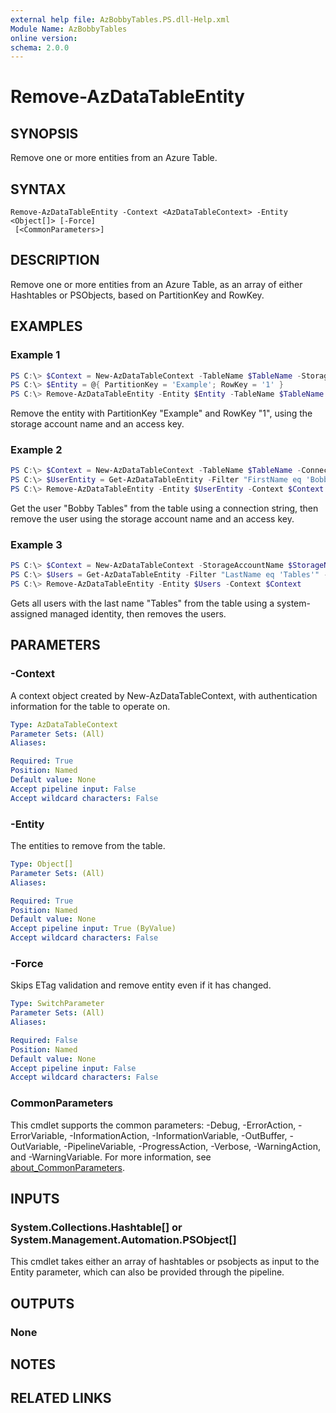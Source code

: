 ```yaml
---
external help file: AzBobbyTables.PS.dll-Help.xml
Module Name: AzBobbyTables
online version:
schema: 2.0.0
---
```


# Remove-AzDataTableEntity

## SYNOPSIS

Remove one or more entities from an Azure Table.

## SYNTAX

```
Remove-AzDataTableEntity -Context <AzDataTableContext> -Entity <Object[]> [-Force]
 [<CommonParameters>]
```

## DESCRIPTION

Remove one or more entities from an Azure Table, as an array of either Hashtables or PSObjects, based on PartitionKey and RowKey.

## EXAMPLES

### Example 1

```powershell
PS C:\> $Context = New-AzDataTableContext -TableName $TableName -StorageAccountName $Name -StorageAccountKey $Key
PS C:\> $Entity = @{ PartitionKey = 'Example'; RowKey = '1' }
PS C:\> Remove-AzDataTableEntity -Entity $Entity -TableName $TableName -Context $Context
```

Remove the entity with PartitionKey "Example" and RowKey "1", using the storage account name and an access key.

### Example 2

```powershell
PS C:\> $Context = New-AzDataTableContext -TableName $TableName -ConnectionString $ConnectionString
PS C:\> $UserEntity = Get-AzDataTableEntity -Filter "FirstName eq 'Bobby' and LastName eq 'Tables'" -Context $Context
PS C:\> Remove-AzDataTableEntity -Entity $UserEntity -Context $Context
```

Get the user "Bobby Tables" from the table using a connection string, then remove the user using the storage account name and an access key.

### Example 3

```powershell
PS C:\> $Context = New-AzDataTableContext -StorageAccountName $StorageName -TableName $TableName -ManagedIdentity
PS C:\> $Users = Get-AzDataTableEntity -Filter "LastName eq 'Tables'" -Context $Context
PS C:\> Remove-AzDataTableEntity -Entity $Users -Context $Context
```

Gets all users with the last name "Tables" from the table using a system-assigned managed identity, then removes the users.

## PARAMETERS

### -Context

A context object created by New-AzDataTableContext, with authentication information for the table to operate on.

```yaml
Type: AzDataTableContext
Parameter Sets: (All)
Aliases:

Required: True
Position: Named
Default value: None
Accept pipeline input: False
Accept wildcard characters: False
```

### -Entity

The entities to remove from the table.

```yaml
Type: Object[]
Parameter Sets: (All)
Aliases:

Required: True
Position: Named
Default value: None
Accept pipeline input: True (ByValue)
Accept wildcard characters: False
```

### -Force

Skips ETag validation and remove entity even if it has changed.

```yaml
Type: SwitchParameter
Parameter Sets: (All)
Aliases:

Required: False
Position: Named
Default value: None
Accept pipeline input: False
Accept wildcard characters: False
```

### CommonParameters
This cmdlet supports the common parameters: -Debug, -ErrorAction, -ErrorVariable, -InformationAction, -InformationVariable, -OutBuffer, -OutVariable, -PipelineVariable, -ProgressAction, -Verbose, -WarningAction, and -WarningVariable. For more information, see [about_CommonParameters](http://go.microsoft.com/fwlink/?LinkID=113216).

## INPUTS

### System.Collections.Hashtable[] or System.Management.Automation.PSObject[]

This cmdlet takes either an array of hashtables or psobjects as input to the Entity parameter, which can also be provided through the pipeline.

## OUTPUTS

### None

## NOTES

## RELATED LINKS
